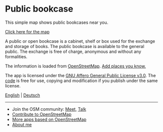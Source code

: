 # Public bookcase

This simple map shows public bookcases near you.

[Click here for the map](https://book-exchange.zottelig.ch)

A public or open bookcase is a cabinet, shelf or box used for the exchange and storage of books. The public bookcase is available to the general public. The exchange is free of charge, anonymous and without any formalities.

The information is loaded from [OpenStreetMap](https://www.openstreetmap.org). [Add places you know.](https://openstreetmap.org/edit)

The app is licensed under the [GNU Affero General Public License v3.0](https://github.com/ToastHawaii/public-bookcase-map/blob/master/LICENSE). The [code](https://github.com/ToastHawaii/public-bookcase-map) is free for use, copying and modification if you publish under the same license.

[English](https://public-bookcase.zottelig.ch/?lang=en) | [Deutsch](https://public-bookcase.zottelig.ch/?lang=de)

---

- Join the OSM community: [Meet](https://usergroups.openstreetmap.de/), [Talk](https://community.osm.be/)
- [Contribute to OpenStreetMap](https://wiki.openstreetmap.org/wiki/How_to_contribute)
- [More apps based on OpenStreetMap](https://osm-apps.zottelig.ch/)
- [About me](https://wiki.openstreetmap.org/wiki/User:ToastHawaii)
